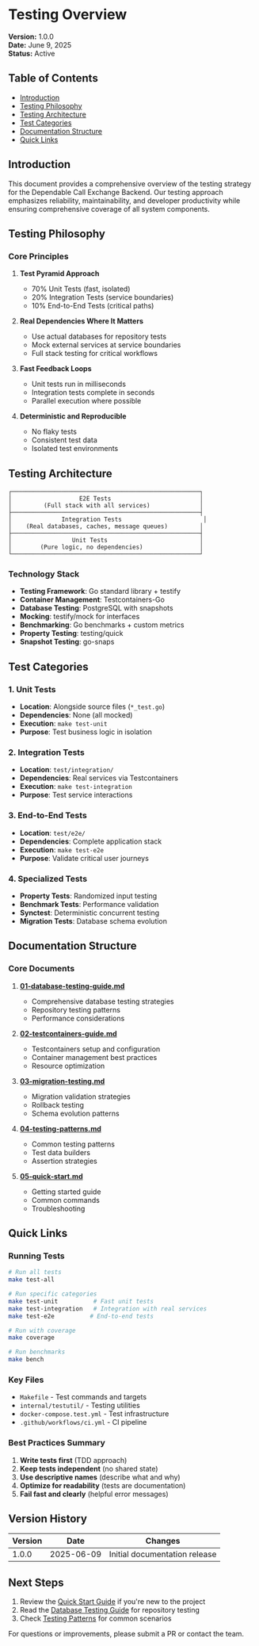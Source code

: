 # Testing Overview

**Version:** 1.0.0  
**Date:** June 9, 2025  
**Status:** Active

## Table of Contents
- [Introduction](#introduction)
- [Testing Philosophy](#testing-philosophy)
- [Testing Architecture](#testing-architecture)
- [Test Categories](#test-categories)
- [Documentation Structure](#documentation-structure)
- [Quick Links](#quick-links)

## Introduction

This document provides a comprehensive overview of the testing strategy for the Dependable Call Exchange Backend. Our testing approach emphasizes reliability, maintainability, and developer productivity while ensuring comprehensive coverage of all system components.

## Testing Philosophy

### Core Principles

1. **Test Pyramid Approach**
   - 70% Unit Tests (fast, isolated)
   - 20% Integration Tests (service boundaries)
   - 10% End-to-End Tests (critical paths)

2. **Real Dependencies Where It Matters**
   - Use actual databases for repository tests
   - Mock external services at service boundaries
   - Full stack testing for critical workflows

3. **Fast Feedback Loops**
   - Unit tests run in milliseconds
   - Integration tests complete in seconds
   - Parallel execution where possible

4. **Deterministic and Reproducible**
   - No flaky tests
   - Consistent test data
   - Isolated test environments

## Testing Architecture

```
┌─────────────────────────────────────────────────────┐
│                   E2E Tests                         │
│         (Full stack with all services)              │
├─────────────────────────────────────────────────────┤
│              Integration Tests                       │
│    (Real databases, caches, message queues)         │
├─────────────────────────────────────────────────────┤
│                 Unit Tests                          │
│        (Pure logic, no dependencies)                │
└─────────────────────────────────────────────────────┘
```

### Technology Stack

- **Testing Framework**: Go standard library + testify
- **Container Management**: Testcontainers-Go
- **Database Testing**: PostgreSQL with snapshots
- **Mocking**: testify/mock for interfaces
- **Benchmarking**: Go benchmarks + custom metrics
- **Property Testing**: testing/quick
- **Snapshot Testing**: go-snaps

## Test Categories

### 1. Unit Tests
- **Location**: Alongside source files (`*_test.go`)
- **Dependencies**: None (all mocked)
- **Execution**: `make test-unit`
- **Purpose**: Test business logic in isolation

### 2. Integration Tests
- **Location**: `test/integration/`
- **Dependencies**: Real services via Testcontainers
- **Execution**: `make test-integration`
- **Purpose**: Test service interactions

### 3. End-to-End Tests
- **Location**: `test/e2e/`
- **Dependencies**: Complete application stack
- **Execution**: `make test-e2e`
- **Purpose**: Validate critical user journeys

### 4. Specialized Tests
- **Property Tests**: Randomized input testing
- **Benchmark Tests**: Performance validation
- **Synctest**: Deterministic concurrent testing
- **Migration Tests**: Database schema evolution

## Documentation Structure

### Core Documents

1. **[01-database-testing-guide.md](01-database-testing-guide.md)**
   - Comprehensive database testing strategies
   - Repository testing patterns
   - Performance considerations

2. **[02-testcontainers-guide.md](02-testcontainers-guide.md)**
   - Testcontainers setup and configuration
   - Container management best practices
   - Resource optimization

3. **[03-migration-testing.md](03-migration-testing.md)**
   - Migration validation strategies
   - Rollback testing
   - Schema evolution patterns

4. **[04-testing-patterns.md](04-testing-patterns.md)**
   - Common testing patterns
   - Test data builders
   - Assertion strategies

5. **[05-quick-start.md](05-quick-start.md)**
   - Getting started guide
   - Common commands
   - Troubleshooting

## Quick Links

### Running Tests
```bash
# Run all tests
make test-all

# Run specific categories
make test-unit          # Fast unit tests
make test-integration   # Integration with real services
make test-e2e          # End-to-end tests

# Run with coverage
make coverage

# Run benchmarks
make bench
```

### Key Files
- `Makefile` - Test commands and targets
- `internal/testutil/` - Testing utilities
- `docker-compose.test.yml` - Test infrastructure
- `.github/workflows/ci.yml` - CI pipeline

### Best Practices Summary

1. **Write tests first** (TDD approach)
2. **Keep tests independent** (no shared state)
3. **Use descriptive names** (describe what and why)
4. **Optimize for readability** (tests are documentation)
5. **Fail fast and clearly** (helpful error messages)

## Version History

| Version | Date | Changes |
|---------|------|---------|
| 1.0.0 | 2025-06-09 | Initial documentation release |

## Next Steps

1. Review the [Quick Start Guide](05-quick-start.md) if you're new to the project
2. Read the [Database Testing Guide](01-database-testing-guide.md) for repository testing
3. Check [Testing Patterns](04-testing-patterns.md) for common scenarios

For questions or improvements, please submit a PR or contact the team.
